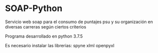 # SOAP-Python
Servicio web soap para el consumo de puntajes psu y su organización en diversas carreras según ciertos criterios

Programa desarrollado en python 3.7.5

Es necesario instalar las librerias:
    spyne
    xlml
    openpyxl
